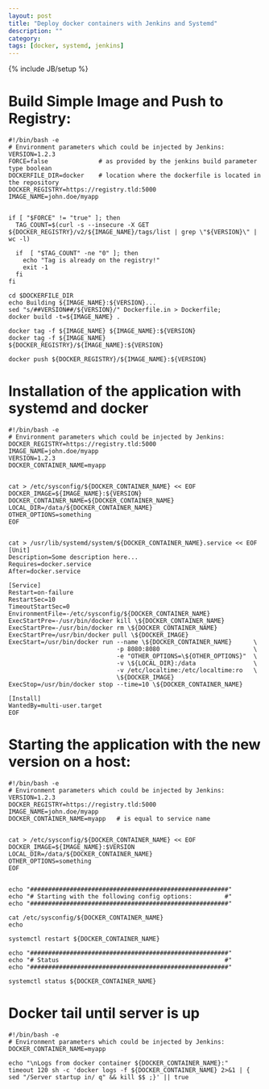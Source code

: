```yaml
---
layout: post
title: "Deploy docker containers with Jenkins and Systemd"
description: ""
category: 
tags: [docker, systemd, jenkins]
---
```

{% include JB/setup %}

# Build Simple Image and Push to Registry:




<pre><code>#!/bin/bash -e
# Environment parameters which could be injected by Jenkins:
VERSION=1.2.3
FORCE=false              # as provided by the jenkins build parameter type boolean
DOCKERFILE_DIR=docker    # location where the dockerfile is located in the repository
DOCKER_REGISTRY=https://registry.tld:5000
IMAGE_NAME=john.doe/myapp


if [ "$FORCE" != "true" ]; then
  TAG_COUNT=$(curl -s --insecure -X GET ${DOCKER_REGISTRY}/v2/${IMAGE_NAME}/tags/list | grep \"${VERSION}\" | wc -l)

  if  [ "$TAG_COUNT" -ne "0" ]; then
    echo "Tag is already on the registry!"
    exit -1
  fi
fi

cd $DOCKERFILE_DIR
echo Building ${IMAGE_NAME}:${VERSION}...
sed "s/##VERSION##/${VERSION}/" Dockerfile.in > Dockerfile; 
docker build -t=${IMAGE_NAME} .

docker tag -f ${IMAGE_NAME} ${IMAGE_NAME}:${VERSION}
docker tag -f ${IMAGE_NAME} ${DOCKER_REGISTRY}/${IMAGE_NAME}:${VERSION}

docker push ${DOCKER_REGISTRY}/${IMAGE_NAME}:${VERSION}
</code></pre>


# Installation of the application with systemd and docker

<pre><code>#!/bin/bash -e
# Environment parameters which could be injected by Jenkins:
DOCKER_REGISTRY=https://registry.tld:5000
IMAGE_NAME=john.doe/myapp
VERSION=1.2.3
DOCKER_CONTAINER_NAME=myapp


cat > /etc/sysconfig/${DOCKER_CONTAINER_NAME} << EOF
DOCKER_IMAGE=${IMAGE_NAME}:${VERSION}
DOCKER_CONTAINER_NAME=${DOCKER_CONTAINER_NAME}
LOCAL_DIR=/data/${DOCKER_CONTAINER_NAME}
OTHER_OPTIONS=something
EOF


cat > /usr/lib/systemd/system/${DOCKER_CONTAINER_NAME}.service << EOF
[Unit]
Description=Some description here...
Requires=docker.service
After=docker.service

[Service]
Restart=on-failure
RestartSec=10
TimeoutStartSec=0
EnvironmentFile=-/etc/sysconfig/${DOCKER_CONTAINER_NAME}
ExecStartPre=-/usr/bin/docker kill \${DOCKER_CONTAINER_NAME}
ExecStartPre=-/usr/bin/docker rm \${DOCKER_CONTAINER_NAME}
ExecStartPre=/usr/bin/docker pull \${DOCKER_IMAGE}
ExecStart=/usr/bin/docker run --name \${DOCKER_CONTAINER_NAME}      \
                              -p 8080:8080                          \
                              -e "OTHER_OPTIONS=\${OTHER_OPTIONS}"  \
                              -v \${LOCAL_DIR}:/data                \
                              -v /etc/localtime:/etc/localtime:ro   \
                              \${DOCKER_IMAGE}
ExecStop=/usr/bin/docker stop --time=10 \${DOCKER_CONTAINER_NAME} 

[Install]
WantedBy=multi-user.target
EOF
</code></pre>




# Starting the application with the new version on a host:


<pre><code>#!/bin/bash -e
# Environment parameters which could be injected by Jenkins:
VERSION=1.2.3
DOCKER_REGISTRY=https://registry.tld:5000
IMAGE_NAME=john.doe/myapp
DOCKER_CONTAINER_NAME=myapp   # is equal to service name


cat > /etc/sysconfig/${DOCKER_CONTAINER_NAME} << EOF
DOCKER_IMAGE=${IMAGE_NAME}:$VERSION
LOCAL_DIR=/data/${DOCKER_CONTAINER_NAME}
OTHER_OPTIONS=something
EOF


echo "#######################################################"
echo "# Starting with the following config options:         #"
echo "#######################################################"

cat /etc/sysconfig/${DOCKER_CONTAINER_NAME}
echo 

systemctl restart ${DOCKER_CONTAINER_NAME}

echo "#######################################################"
echo "# Status                                              #"
echo "#######################################################"

systemctl status ${DOCKER_CONTAINER_NAME}
</code></pre>



# Docker tail until server is up

<pre><code>#!/bin/bash -e
# Environment parameters which could be injected by Jenkins:
DOCKER_CONTAINER_NAME=myapp

echo "\nLogs from docker container ${DOCKER_CONTAINER_NAME}:"
timeout 120 sh -c 'docker logs -f ${DOCKER_CONTAINER_NAME} 2>&1 | { sed "/Server startup in/ q" && kill $$ ;}' || true
</code></pre>
